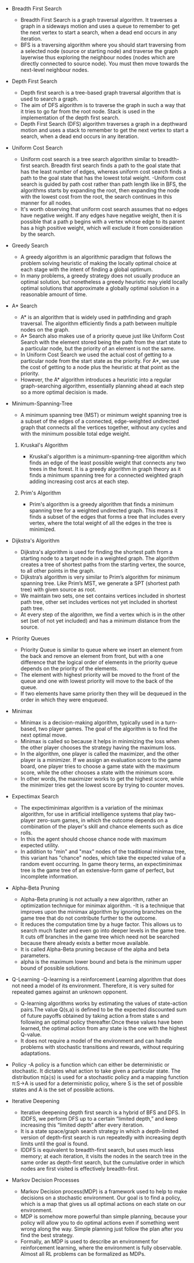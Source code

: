 * Breadth First Search
	- Breadth First Search is a graph traversal algorithm. It traverses a graph in a sideways motion and uses a queue to remember to get the next vertex to start a search, when a dead end occurs in any iteration.
	- BFS is a traversing algorithm where you should start traversing from a selected node (source or starting node) and traverse the graph layerwise thus exploring the neighbour nodes (nodes which are directly connected to source node). You must then move towards the next-level neighbour nodes.


* Depth First Search
    - Depth first search is a tree-based graph traversal algorithm that is used to search a graph.
    - The aim of DFS algorithm is to traverse the graph in such a way that it tries to go far from the root node. Stack is used in the implementation of the depth first search. 
    - Depth First Search (DFS) algorithm traverses a graph in a depthward motion and uses a stack to remember to get the next vertex to start a search, when a dead end occurs in any iteration.
    

* Uniform Cost Search 

	- Uniform cost search is a tree search algorithm similar to breadth-first search. Breadth first search finds a path to the goal state that has the least number of edges, whereas uniform cost search finds a path to the goal state that has the lowest total weight.
	-Uniform cost search is guided by path cost rather than path length like in BFS, the algorithms starts by expanding the root, then expanding the node with the lowest cost from the root, the search continues in this manner for all nodes.
	- It's worth observing that uniform cost search assumes that no edges have negative weight. If any edges have negative weight, then it is possible that a path p begins with a vertex whose edge to its parent has a high positive weight, which will exclude it from consideration by the search.


* Greedy Search
	- A greedy algorithm is an algorithmic paradigm that follows the problem solving heuristic of making the locally optimal choice at each stage with the intent of finding a global optimum. 
	- In many problems, a greedy strategy does not usually produce an optimal solution, but nonetheless a greedy heuristic may yield locally optimal solutions that approximate a globally optimal solution in a reasonable amount of time.


* A* Search
	- A* is an algorithm that is widely used in pathfinding and graph traversal. The algorithm efficiently finds a path between multiple nodes  on the graph.
	- A* Search also makes use of a priority queue just like Uniform Cost Search with the element stored being the path from the start state to a particular node, but the priority of an element is not the same. 
	- In Uniform Cost Search we used the actual cost of getting to a particular node from the start state as the priority. For A*, we use the cost of getting to a node plus the heuristic at that point as the priority. 
	- However, the A* algorithm introduces a heuristic into a regular graph-searching algorithm, essentially planning ahead at each step so a more optimal decision is made.


* Minimum-Spanning-Tree
	- A minimum spanning tree (MST) or minimum weight spanning tree is a subset of the edges of a connected, edge-weighted undirected graph that connects all the vertices together, without any cycles and with the minimum possible total edge weight.

	1. Kruskal's Algorithm
		- Kruskal's algorithm is a minimum-spanning-tree algorithm which finds an edge of the least possible weight that connects any two trees in the forest. It is a greedy algorithm in graph theory as it finds a minimum spanning tree for a connected weighted graph adding increasing cost arcs at each step.

	2. Prim's Algorithm	
		- Prim's algorithm is a greedy algorithm that finds a minimum spanning tree for a weighted undirected graph. This means it finds a subset of the edges that forms a tree that includes every vertex, where the total weight of all the edges in the tree is minimized. 


* Dijkstra's Algorithm
	- Dijkstra's algorithm is used for finding the shortest path from a starting node to a target node in a weighted graph. The algorithm creates a tree of shortest paths from the starting vertex, the source, to all other points in the graph.
	- Dijkstra’s algorithm is very similar to Prim’s algorithm for minimum spanning tree. Like Prim’s MST, we generate a SPT (shortest path tree) with given source as root. 
	- We maintain two sets, one set contains vertices included in shortest path tree, other set includes vertices not yet included in shortest path tree. 
	- At every step of the algorithm, we find a vertex which is in the other set (set of not yet included) and has a minimum distance from the source.


* Priority Queues
	- Priority Queue is similar to queue where we insert an element from the back and remove an element from front, but with a one difference that the logical order of elements in the priority queue depends on the priority of the elements. 
	- The element with highest priority will be moved to the front of the queue and one with lowest priority will move to the back of the queue.
	- If two elements have same priority then they will be dequeued in the order in which they were enqueued.


* Minimax
	- Minimax is a decision-making algorithm, typically used in a turn-based, two player games. The goal of the algorithm is to find the next optimal move.
	- Minimax is called so because it helps in minimizing the loss when the other player chooses the strategy having the maximum loss.
	- In the algorithm, one player is called the maximizer, and the other player is a minimizer. If we assign an evaluation score to the game board, one player tries to choose a game state with the maximum score, while the other chooses a state with the minimum score.
	- In other words, the maximizer works to get the highest score, while the minimizer tries get the lowest score by trying to counter moves.


* Expectimax Search
	- The expectiminimax algorithm is a variation of the minimax algorithm, for use in artificial intelligence systems that play two-player zero-sum games, in which the outcome depends on a combination of the player's skill and chance elements such as dice rolls. 
	- In this the agent should choose chance node with maximum expected utility.
	- In addition to "min" and "max" nodes of the traditional minimax tree, this variant has "chance" nodes, which take the expected value of a random event occurring. In game theory terms, an expectiminimax tree is the game tree of an extensive-form game of perfect, but incomplete information.


* Alpha-Beta Pruning
	- Alpha-Beta pruning is not actually a new algorithm, rather an optimization technique for minimax algorithm.
	-It is a technique that improves upon the minimax algorithm by ignoring branches on the game tree that do not contribute further to the outcome.
	- It reduces the computation time by a huge factor. This allows us to search much faster and even go into deeper levels in the game tree. It cuts off branches in the game tree which need not be searched because there already exists a better move available. 
	- It is called Alpha-Beta pruning because of the alpha and beta parameters.
	- alpha is the maximum lower bound  and beta is the minimum upper bound of possible solutions.


* Q-Learning
	-Q-learning is a reinforcement Learning algorithm that does not need a model of its environment. Therefore, it is very suited for repeated games against an unknown opponent. 
	- Q-learning algorithms works by estimating the values of state-action pairs.The value Q(s,a) is defined to be the expected discounted sum of future payoffs obtained by taking action a from state s and following an optimal policy thereafter.Once these values have been learned, the optimal action from any state is the one with the highest Q-value. 
	- It does not require a model of the environment and can handle problems with stochastic transitions and rewards, without requiring adaptations.


* Policy
	-A policy is a function which can either be deterministic or stochastic. It dictates what action to take given a particular state. The distribution π(a∣s) is used for a stochastic policy and a mapping function π:S→A is used for a deterministic policy, where S is the set of possible states and A is the set of possible actions.


* Iterative Deepening
	- Iterative deepening depth first search is a hybrid of BFS and DFS. In IDDFS, we perform DFS up to a certain “limited depth,” and keep increasing this “limited depth” after every iteration.
	- It is a state space/graph search strategy in which a depth-limited version of depth-first search is run repeatedly with increasing depth limits until the goal is found. 
	- IDDFS is equivalent to breadth-first search, but uses much less memory; at each iteration, it visits the nodes in the search tree in the same order as depth-first search, but the cumulative order in which nodes are first visited is effectively breadth-first.


* Markov Decision Processes
	- Markov Decision process(MDP) is a framework used to help to make decisions on a stochastic environment. Our goal is to find a policy, which is a map that gives us all optimal actions on each state on our environment.
	- MDP is somehow more powerful than simple planning, because your policy will allow you to do optimal actions even if something went wrong along the way. Simple planning just follow the plan after you find the best strategy.
	- Formally, an MDP is used to describe an environment for reinforcement learning, where the environment is fully observable. Almost all RL problems can be formalized as MDPs.

